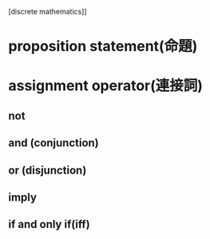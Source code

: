 [discrete mathematics]]  

# proposition statement(命題)




# assignment operator(連接詞)
## not

## and (conjunction)

## or (disjunction)



## imply

## if and only if(iff)

